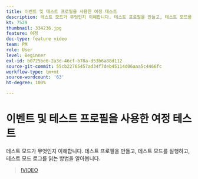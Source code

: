 ```yaml
---
title: 이벤트 및 테스트 프로필을 사용한 여정 테스트
description: 테스트 모드가 무엇인지 이해합니다. 테스트 프로필을 만들고, 테스트 모드를 실행하고, 테스트 모드 로그를 읽는 방법을 알아봅니다.
kt: 7529
thumbnail: 334236.jpg
feature: 여정
doc-type: feature video
team: PM
role: User
level: Beginner
exl-id: b0725be6-2a3d-46cf-b78a-d53b6a88d112
source-git-commit: 55cb22765457ad34f7deb45114d06aaa5c4466fc
workflow-type: tm+mt
source-wordcount: '63'
ht-degree: 100%

---
```


# 이벤트 및 테스트 프로필을 사용한 여정 테스트

테스트 모드가 무엇인지 이해합니다. 테스트 프로필을 만들고, 테스트 모드를 실행하고, 테스트 모드 로그를 읽는 방법을 알아봅니다.

>[!VIDEO](https://video.tv.adobe.com/v/334236?quality=12)

